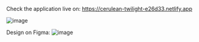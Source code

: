 Check the application live on: https://cerulean-twilight-e26d33.netlify.app

![image](https://user-images.githubusercontent.com/89870431/183896948-02b9733b-0c04-4102-bd25-791783c55ef4.png)


Design on Figma:
![image](https://user-images.githubusercontent.com/89870431/183895826-1cb3d906-c80f-4fc7-9d77-360cb3fe2ebf.png)
